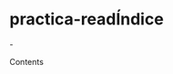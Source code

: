 # practica-readÍndice
<html>
  <head>
    <title> MARCAS DE COCHES </b> </title>-
    <body>
      <div class ="idc-box">
        <p class="idc-titulo">Contents</p>

 

  
    
    
       
 </body>
    
  
  
    
    
    
  </head>
  
  
  </html>
